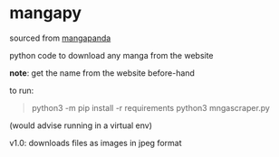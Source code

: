 # mangapy

sourced from [mangapanda](http://www.mangapanda.com)

python code to download any manga from the website

**note**: get the name from the website before-hand

to run: 

> python3 -m pip install -r requirements
python3 mngascraper.py

(would advise running in a virtual env)

v1.0: downloads files as images in jpeg format